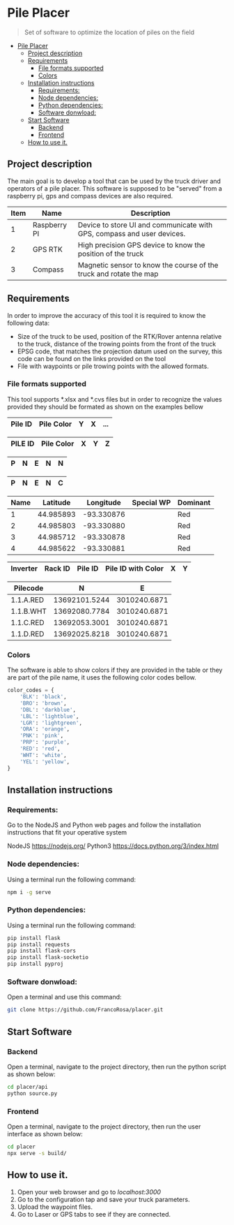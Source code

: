 # Pile Placer

> Set of software to optimize the location of piles on the field

- [Pile Placer](#pile-placer)
  - [Project description](#project-description)
  - [Requirements](#requirements)
    - [File formats supported](#file-formats-supported)
    - [Colors](#colors)
  - [Installation instructions](#installation-instructions)
    - [Requirements:](#requirements-1)
    - [Node dependencies:](#node-dependencies)
    - [Python dependencies:](#python-dependencies)
    - [Software donwload:](#software-donwload)
  - [Start Software](#start-software)
    - [Backend](#backend)
    - [Frontend](#frontend)
  - [How to use it.](#how-to-use-it)

## Project description

The main goal is to develop a tool that can be used by the truck driver and operators of a pile placer.
This software is supposed to be "served" from a raspberry pi, gps and compass devices are also required.

Item|Name|Description
-----|-----|-----
1|Raspberry PI|Device to store UI and communicate with GPS, compass and user devices.
2|GPS RTK|High precision GPS device to know the position of the truck
3|Compass|Magnetic sensor to know the course of the truck and rotate the map

## Requirements

In order to improve the accuracy of this tool it is required to know the following data:
* Size of the truck to be used, position of the RTK/Rover antenna relative to the truck, distance of the trowing points from the front of the truck
* EPSG code, that matches the projection datum used on the survey, this code can be found on the links provided on the tool 
* File with waypoints or pile trowing points with the allowed formats.

### File formats supported

This tool supports *.xlsx and *.cvs files but in order to recognize the values provided they should be formated as shown on the examples bellow

Pile ID|Pile Color|Y|X|...
-------|----------|-|-|---

PILE ID|Pile Color|X|Y|Z
-------|----------|-|-|-

P|N|E|N|N
-|-|-|-|-

P|N|E|N|C
-|-|-|-|-

Name|Latitude|Longitude|Special WP|Dominant
----|--------|---------|----------|--------
1|44.985893| -93.330876| |Red
2|44.985803| -93.330880| |Red
3|44.985712| -93.330878| |Red
4|44.985622| -93.330881| |Red

Inverter|Rack ID|Pile ID|Pile ID with Color|X|Y
--------|-------|-------|------------------|-|-

Pilecode|N|E
--------|-|-
1.1.A.RED|13692101.5244|3010240.6871
1.1.B.WHT|13692080.7784|3010240.6871
1.1.C.RED|13692053.3001|3010240.6871
1.1.D.RED|13692025.8218|3010240.6871

### Colors

The software is able to show colors if they are provided in the table or they are part of the pile name, it uses the following color codes bellow. 

```Python
color_codes = {
    'BLK': 'black',
    'BRO': 'brown',
    'DBL': 'darkblue',
    'LBL': 'lightblue',
    'LGR': 'lightgreen',
    'ORA': 'orange',
    'PNK': 'pink',
    'PRP': 'purple',
    'RED': 'red',
    'WHT': 'white',
    'YEL': 'yellow',
}
```

## Installation instructions
### Requirements:
Go to the NodeJS and Python web pages and follow the installation instructions that fit your operative system

NodeJS
https://nodejs.org/
Python3
https://docs.python.org/3/index.html

### Node dependencies:
Using a terminal run the following command:
```BASH
npm i -g serve
```

### Python dependencies:
Using a terminal run the following command:
```BASH
pip install flask
pip install requests
pip install flask-cors
pip install flask-socketio
pip install pyproj
```

### Software donwload:
Open a terminal and use this command:

```BASH
git clone https://github.com/FrancoRosa/placer.git
```

## Start Software
### Backend
Open a terminal, navigate to the project directory, then run the python script as shown below:

```BASH
cd placer/api
python source.py
```

### Frontend
Open a terminal, navigate to the project directory, then run the user interface as shown below:

```BASH
cd placer
npx serve -s build/
```

## How to use it.
1. Open your web browser and go to *localhost:3000*
2. Go to the configuration tap and save your truck parameters.
3. Upload the waypoint files.
4. Go to Laser or GPS tabs to see if they are connected.


